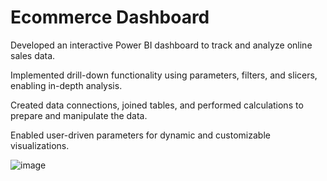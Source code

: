 # Ecommerce Dashboard

Developed an interactive Power BI dashboard to track and analyze online sales data.

Implemented drill-down functionality using parameters, filters, and slicers, enabling in-depth analysis.

Created data connections, joined tables, and performed calculations to prepare and manipulate the data.

Enabled user-driven parameters for dynamic and customizable visualizations.

![image](https://github.com/user-attachments/assets/6db7db27-84cc-4cf3-8f48-8b04e2146a10)
